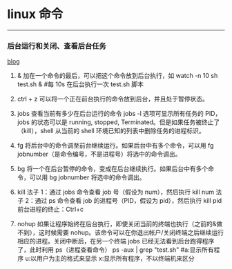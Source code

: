 # linux 命令

---

### 后台运行和关闭、查看后台任务

[blog](http://www.cnblogs.com/kaituorensheng/p/3980334.html)

1.  &
    加在一个命令的最后，可以把这个命令放到后台执行，如
    watch -n 10 sh test.sh & #每 10s 在后台执行一次 test.sh 脚本

2.  ctrl + z
    可以将一个正在前台执行的命令放到后台，并且处于暂停状态。

3.  jobs
    查看当前有多少在后台运行的命令
    jobs -l 选项可显示所有任务的 PID，jobs 的状态可以是 running, stopped, Terminated。但是如果任务被终止了（kill），shell 从当前的 shell 环境已知的列表中删除任务的进程标识。

4.  fg
    将后台中的命令调至前台继续运行。如果后台中有多个命令，可以用 fg jobnumber（是命令编号，不是进程号）将选中的命令调出。

5.  bg
    将一个在后台暂停的命令，变成在后台继续执行。如果后台中有多个命令，可以用 bg jobnumber 将选中的命令调出。

6.  kill
    法子 1：通过 jobs 命令查看 job 号（假设为 num），然后执行 kill num
    法子 2：通过 ps 命令查看 job 的进程号（PID，假设为 pid），然后执行 kill pid
    前台进程的终止：Ctrl+c

7.  nohup
    如果让程序始终在后台执行，即使关闭当前的终端也执行（之前的&做不到），这时候需要 nohup。该命令可以在你退出帐户/关闭终端之后继续运行相应的进程。关闭中断后，在另一个终端 jobs 已经无法看到后台跑得程序了，此时利用 ps（进程查看命令）
    ps -aux | grep "test.sh" #a:显示所有程序 u:以用户为主的格式来显示 x:显示所有程序，不以终端机来区分
